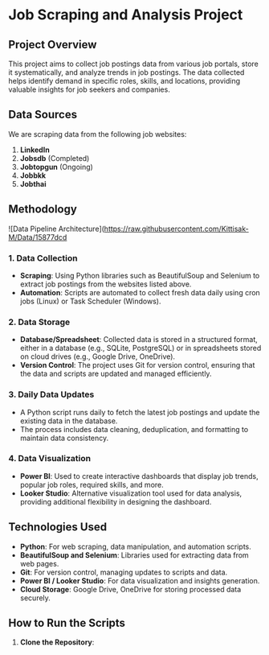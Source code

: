 # Job Scraping and Analysis Project

## Project Overview
This project aims to collect job postings data from various job portals, store it systematically, and analyze trends in job postings. The data collected helps identify demand in specific roles, skills, and locations, providing valuable insights for job seekers and companies.

## Data Sources
We are scraping data from the following job websites:
1. **LinkedIn**
2. **Jobsdb** (Completed)
3. **Jobtopgun** (Ongoing)
4. **Jobbkk**
5. **Jobthai**

## Methodology

![Data Pipeline Architecture](https://raw.githubusercontent.com/Kittisak-M/Data/15877dcd

### 1. Data Collection
- **Scraping**: Using Python libraries such as BeautifulSoup and Selenium to extract job postings from the websites listed above.
- **Automation**: Scripts are automated to collect fresh data daily using cron jobs (Linux) or Task Scheduler (Windows).

### 2. Data Storage
- **Database/Spreadsheet**: Collected data is stored in a structured format, either in a database (e.g., SQLite, PostgreSQL) or in spreadsheets stored on cloud drives (e.g., Google Drive, OneDrive).
- **Version Control**: The project uses Git for version control, ensuring that the data and scripts are updated and managed efficiently.

### 3. Daily Data Updates
- A Python script runs daily to fetch the latest job postings and update the existing data in the database.
- The process includes data cleaning, deduplication, and formatting to maintain data consistency.

### 4. Data Visualization
- **Power BI**: Used to create interactive dashboards that display job trends, popular job roles, required skills, and more.
- **Looker Studio**: Alternative visualization tool used for data analysis, providing additional flexibility in designing the dashboard.

## Technologies Used
- **Python**: For web scraping, data manipulation, and automation scripts.
- **BeautifulSoup and Selenium**: Libraries used for extracting data from web pages.
- **Git**: For version control, managing updates to scripts and data.
- **Power BI / Looker Studio**: For data visualization and insights generation.
- **Cloud Storage**: Google Drive, OneDrive for storing processed data securely.

## How to Run the Scripts
1. **Clone the Repository**:
   

   


